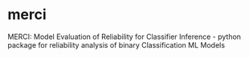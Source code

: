 # merci
MERCI: Model Evaluation of Reliability for Classifier Inference - python package for reliability analysis of binary Classification ML Models
